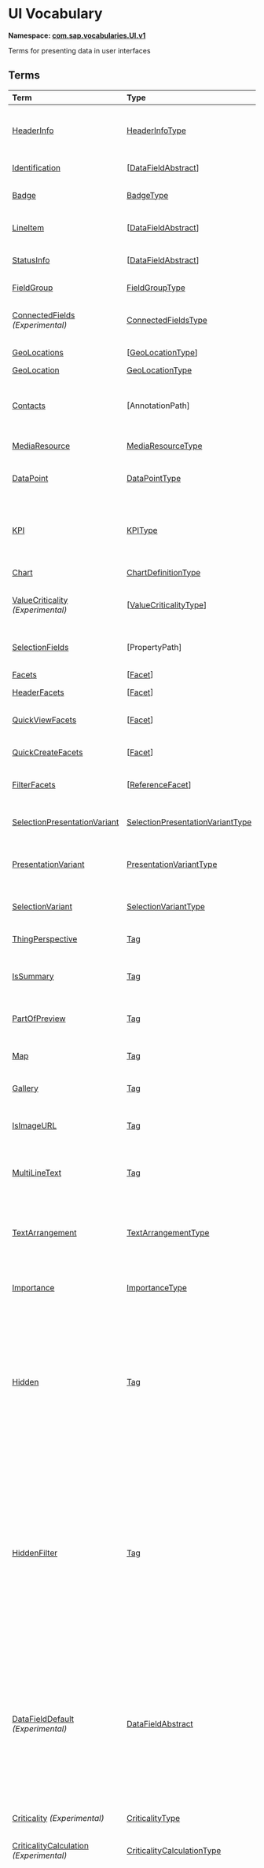 # UI Vocabulary
**Namespace: [com.sap.vocabularies.UI.v1](UI.xml)**

Terms for presenting data in user interfaces


## Terms

Term|Type|Description
:---|:---|:----------
[HeaderInfo](UI.xml#L38)|[HeaderInfoType](#HeaderInfoType)|<a name="HeaderInfo"></a>Information for the header area of an entity representation. HeaderInfo is mandatory for main entity types of the model
[Identification](UI.xml#L69)|\[[DataFieldAbstract](#DataFieldAbstract)\]|<a name="Identification"></a>Collection of fields identifying the object
[Badge](UI.xml#L74)|[BadgeType](#BadgeType)|<a name="Badge"></a>Information usually displayed in the form of a business card
[LineItem](UI.xml#L102)|\[[DataFieldAbstract](#DataFieldAbstract)\]|<a name="LineItem"></a>Collection of data fields for representation in a table or list
[StatusInfo](UI.xml#L107)|\[[DataFieldAbstract](#DataFieldAbstract)\]|<a name="StatusInfo"></a>Collection of data fields describing the status of an entity
[FieldGroup](UI.xml#L112)|[FieldGroupType](#FieldGroupType)|<a name="FieldGroup"></a>Group of fields with an optional label
[ConnectedFields](UI.xml#L126) *(Experimental)*|[ConnectedFieldsType](#ConnectedFieldsType)|<a name="ConnectedFields"></a>Group of semantically connected fields with a representation template and an optional label
[GeoLocations](UI.xml#L199)|\[[GeoLocationType](#GeoLocationType)\]|<a name="GeoLocations"></a>Collection of geographic locations
[GeoLocation](UI.xml#L203)|[GeoLocationType](#GeoLocationType)|<a name="GeoLocation"></a>Geographic location
[Contacts](UI.xml#L223)|\[AnnotationPath\]|<a name="Contacts"></a>Collection of contacts<p>Each collection item MUST reference an annotation of a Communication.Contact</p>
[MediaResource](UI.xml#L230)|[MediaResourceType](#MediaResourceType)|<a name="MediaResource"></a>Properties that describe a media resource
[DataPoint](UI.xml#L284)|[DataPointType](#DataPointType)|<a name="DataPoint"></a>Visualization of a single point of data, typically a number; may also be textual, e.g. a status value
[KPI](UI.xml#L576)|[KPIType](#KPIType)|<a name="KPI"></a>A Key Performance Indicator (KPI) bundles a SelectionVariant and a DataPoint, and provides details for progressive disclosure
[Chart](UI.xml#L625)|[ChartDefinitionType](#ChartDefinitionType)|<a name="Chart"></a>Visualization of multiple data points
[ValueCriticality](UI.xml#L808) *(Experimental)*|\[[ValueCriticalityType](#ValueCriticalityType)\]|<a name="ValueCriticality"></a>Assign criticalities to primitive values. This information can be used for semantic coloring.
[SelectionFields](UI.xml#L821)|\[PropertyPath\]|<a name="SelectionFields"></a>Properties that might be relevant for filtering a collection of entities of this type
[Facets](UI.xml#L830)|\[[Facet](#Facet)\]|<a name="Facets"></a>Collection of facets
[HeaderFacets](UI.xml#L834)|\[[Facet](#Facet)\]|<a name="HeaderFacets"></a>Facets for additional object header information
[QuickViewFacets](UI.xml#L838)|\[[Facet](#Facet)\]|<a name="QuickViewFacets"></a>Facets that may be used for a quick overview of the object
[QuickCreateFacets](UI.xml#L842)|\[[Facet](#Facet)\]|<a name="QuickCreateFacets"></a>Facets that may be used for a (quick) create of the object
[FilterFacets](UI.xml#L846)|\[[ReferenceFacet](#ReferenceFacet)\]|<a name="FilterFacets"></a>Facets that reference UI.FieldGroup annotations to group filterable fields
[SelectionPresentationVariant](UI.xml#L888)|[SelectionPresentationVariantType](#SelectionPresentationVariantType)|<a name="SelectionPresentationVariant"></a>A SelectionPresentationVariant bundles a Selection Variant and a Presentation Variant
[PresentationVariant](UI.xml#L914)|[PresentationVariantType](#PresentationVariantType)|<a name="PresentationVariant"></a>Defines how the result of a queried collection of entities is shaped and how this result is displayed
[SelectionVariant](UI.xml#L988)|[SelectionVariantType](#SelectionVariantType)|<a name="SelectionVariant"></a>A SelectionVariant denotes a combination of parameters and filters to query the annotated entity set
[ThingPerspective](UI.xml#L1120)|[Tag](https://github.com/oasis-tcs/odata-vocabularies/blob/master/vocabularies/Org.OData.Core.V1.md#Tag)|<a name="ThingPerspective"></a>This term is a Thing Perspective
[IsSummary](UI.xml#L1123)|[Tag](https://github.com/oasis-tcs/odata-vocabularies/blob/master/vocabularies/Org.OData.Core.V1.md#Tag)|<a name="IsSummary"></a>This Facet and all included Facets are the summary of the thing. At most one Facet of a thing can be tagged with this term
[PartOfPreview](UI.xml#L1128)|[Tag](https://github.com/oasis-tcs/odata-vocabularies/blob/master/vocabularies/Org.OData.Core.V1.md#Tag)|<a name="PartOfPreview"></a>This Facet and all included Facets are part of the Thing preview
[Map](UI.xml#L1132)|[Tag](https://github.com/oasis-tcs/odata-vocabularies/blob/master/vocabularies/Org.OData.Core.V1.md#Tag)|<a name="Map"></a>Target MUST reference a UI.GeoLocation, Communication.Address or a collection of these
[Gallery](UI.xml#L1137)|[Tag](https://github.com/oasis-tcs/odata-vocabularies/blob/master/vocabularies/Org.OData.Core.V1.md#Tag)|<a name="Gallery"></a>Target MUST reference a UI.MediaResource
[IsImageURL](UI.xml#L1142)|[Tag](https://github.com/oasis-tcs/odata-vocabularies/blob/master/vocabularies/Org.OData.Core.V1.md#Tag)|<a name="IsImageURL"></a>Properties and terms annotated with this term MUST contain a valid URL referencing an resource with a MIME type image
[MultiLineText](UI.xml#L1148)|[Tag](https://github.com/oasis-tcs/odata-vocabularies/blob/master/vocabularies/Org.OData.Core.V1.md#Tag)|<a name="MultiLineText"></a>Properties annotated with this annotation should be rendered as multi-line text (e.g. text area)
[TextArrangement](UI.xml#L1154)|[TextArrangementType](#TextArrangementType)|<a name="TextArrangement"></a>Describes the arrangement of a code or ID value and its text<p>If used for a single property the Common.Text annotation is annotated</p>
[Importance](UI.xml#L1181)|[ImportanceType](#ImportanceType)|<a name="Importance"></a>Expresses the importance of e.g. a DataField or an annotation
[Hidden](UI.xml#L1196)|[Tag](https://github.com/oasis-tcs/odata-vocabularies/blob/master/vocabularies/Org.OData.Core.V1.md#Tag)|<a name="Hidden"></a>Properties or facets (see UI.Facet) annotated with this term will not be rendered if the annotation evaluates to true.<p>Hidden properties usually carry technical information that is used for application control and is of no direct interest to end users. The annotation value may be an expression to dynamically hide or render the annotated feature.</p>
[HiddenFilter](UI.xml#L1203)|[Tag](https://github.com/oasis-tcs/odata-vocabularies/blob/master/vocabularies/Org.OData.Core.V1.md#Tag)|<a name="HiddenFilter"></a>Properties annotated with this term will not be rendered as filter criteria if the annotation evaluates to true.<p>Properties annotated with `HiddenFilter` are intended as parts of a `$filter` expression that cannot be directly influenced by end users. The properties will be rendered in all other places, e.g. table columns or form fields. This is in contrast to properties annotated with [`UI.Hidden`](#Hidden) that are not rendered at all.</p>
[DataFieldDefault](UI.xml#L1210) *(Experimental)*|[DataFieldAbstract](#DataFieldAbstract)|<a name="DataFieldDefault"></a>Default representation of a property as a datafield, e.g. when the property is added as a table column or form field via personalization<p>Only concrete subtypes of DataFieldAbstract can be used for a DataFieldDefault. For type `DataField` and its subtypes the annotation target SHOULD be the same property that is referenced via a path expression in the `Value` of the datafield.</p>
[Criticality](UI.xml#L1346) *(Experimental)*|[CriticalityType](#CriticalityType)|<a name="Criticality"></a>Service-calculated criticality, alternative to UI.CriticalityCalculation
[CriticalityCalculation](UI.xml#L1351) *(Experimental)*|[CriticalityCalculationType](#CriticalityCalculationType)|<a name="CriticalityCalculation"></a>Parameters for client-calculated criticality, alternative to UI.Criticality
[OrderBy](UI.xml#L1356) *(Experimental)*|PropertyPath|<a name="OrderBy"></a>Sort by the referenced property instead of by the annotated property<p>Example: annotated property `SizeCode` has string values XS, S, M, L, XL, referenced property SizeOrder has numeric values -2, -1, 0, 1, 2. Numeric ordering by SizeOrder will be more understandable than lexicographic ordering by SizeCode.</p>
[RecommendationState](UI.xml#L1364) *(Experimental)*|[RecommendationStateType](#RecommendationStateType)|<a name="RecommendationState"></a>Indicates whether a field contains or has a recommended value<p>Intelligent systems can help users by recommending input the user may "prefer".</p>
[RecommendationList](UI.xml#L1396) *(Experimental)*|[RecommendationListType](#RecommendationListType)|<a name="RecommendationList"></a>Specifies how to get a list of recommended values for a property or parameter<p>Intelligent systems can help users by recommending input the user may "prefer".</p>

## <a name="HeaderInfoType"></a>[HeaderInfoType](UI.xml#L43)


Property|Type|Description
:-------|:---|:----------
[TypeName](UI.xml#L44)|String|Name of the main entity type
[TypeNamePlural](UI.xml#L48)|String|Plural form of the name of the main entity type
[Title](UI.xml#L52)|[DataField](#DataField)|Title, e.g. for overview pages
[Description](UI.xml#L55)|[DataField](#DataField)|Description, e.g. for overview pages
[ImageUrl](UI.xml#L58)|URL|Image URL for an instance of the entity type. If the property ImageUrl has a valid value, it can be used for the visualization of the instance. If it is not available or not valid the property TypeImageUrl can be used instead.
[TypeImageUrl](UI.xml#L63)|URL|Image URL for the entity type

## <a name="BadgeType"></a>[BadgeType](UI.xml#L78)


Property|Type|Description
:-------|:---|:----------
[HeadLine](UI.xml#L79)|[DataField](#DataField)|Headline
[Title](UI.xml#L82)|[DataField](#DataField)|Title
[ImageUrl](UI.xml#L85)|URL|Image URL for an instance of the entity type. If the property ImageUrl has a valid value, it can be used for the visualization of the instance. If it is not available or not valid the property TypeImageUrl can be used instead.
[TypeImageUrl](UI.xml#L90)|URL|Image URL for the entity type
[MainInfo](UI.xml#L94)|[DataField](#DataField)|Main information on the business card
[SecondaryInfo](UI.xml#L97)|[DataField](#DataField)|Additional information on the business card

## <a name="FieldGroupType"></a>[FieldGroupType](UI.xml#L116)


Property|Type|Description
:-------|:---|:----------
[Label](UI.xml#L117)|String|Label for the field group
[Data](UI.xml#L121)|\[[DataFieldAbstract](#DataFieldAbstract)\]|Collection of data fields

## <a name="ConnectedFieldsType"></a>[ConnectedFieldsType](UI.xml#L157) *(Experimental)*
Group of semantically connected fields with a representation template and an optional label

Property|Type|Description
:-------|:---|:----------
[Label](UI.xml#L161)|String|Label for the connected fields
[Template](UI.xml#L165)|String|Template for representing the connected fields<p>Template variables are identifiers enclosed in curly braces, e.g. `{MaterialName} - {MaterialClassName}`. The `Data` collection assigns values to the template variables.</p>
[Data](UI.xml#L171)|[Dictionary](https://github.com/oasis-tcs/odata-vocabularies/blob/master/vocabularies/Org.OData.Core.V1.md#Dictionary)|Dictionary of template variables<p>Each template variable used in `Template` must be assigned a value here. The value must be of type [`UI.DataFieldAbstract`](#DataFieldAbstract)</p>

## <a name="GeoLocationType"></a>[GeoLocationType](UI.xml#L207)
Properties that define a geographic location

Property|Type|Description
:-------|:---|:----------
[Latitude](UI.xml#L209)|Double|Geographic latitude
[Longitude](UI.xml#L212)|Double|Geographic longitude
[Location](UI.xml#L215)|GeographyPoint|A point in a round-earth coordinate system
[Address](UI.xml#L218)|[AddressType](Communication.md#AddressType)|vCard-style address

## <a name="MediaResourceType"></a>[MediaResourceType](UI.xml#L234)


Property|Type|Description
:-------|:---|:----------
[Url](UI.xml#L235)|URL|URL of media resource
[ContentType](UI.xml#L239)|MediaType|Content type, such as application/pdf, video/x-flv, image/jpeg
[ByteSize](UI.xml#L243)|Int64|Resource size in bytes
[ChangedAt](UI.xml#L246)|DateTimeOffset|Date of last change
[Thumbnail](UI.xml#L249)|[ImageType](#ImageType)|Thumbnail image
[Title](UI.xml#L252)|[DataField](#DataField)|Resource title
[Description](UI.xml#L255)|[DataField](#DataField)|Resource description

## <a name="ImageType"></a>[ImageType](UI.xml#L259)


Property|Type|Description
:-------|:---|:----------
[Url](UI.xml#L260)|URL|URL of image
[Width](UI.xml#L264)|String|Width of image
[Height](UI.xml#L267)|String|Height of image

## <a name="DataPointType"></a>[DataPointType](UI.xml#L289)


Property|Type|Description
:-------|:---|:----------
[Title](UI.xml#L290)|String|Title of the data point
[Description](UI.xml#L294)|String|Short description
[LongDescription](UI.xml#L298)|String|Full description
[Value](UI.xml#L302)|PrimitiveType|Numeric value<p> The value is typically provided via a `Path` construct. The path MUST lead to a direct property of the same entity type or a property of a complex property (recursively) of that entity type, navigation segments are not allowed.<br/>It could be annotated with either `UoM.ISOCurrency` or `UoM.Unit`. Percentage values are annotated with `UoM.Unit = '%'`. A renderer should take an optional `Common.Text` annotation into consideration.             </p>
[TargetValue](UI.xml#L314)|PrimitiveType|Target value
[ForecastValue](UI.xml#L317)|PrimitiveType|Forecast value
[MinimumValue](UI.xml#L320)|Decimal|Minimum value (for output rendering)
[MaximumValue](UI.xml#L323)|Decimal|Maximum value (for output rendering)
[ValueFormat](UI.xml#L326)|[NumberFormat](#NumberFormat)|Number format
[Visualization](UI.xml#L329)|[VisualizationType](#VisualizationType)|Preferred visualization
[SampleSize](UI.xml#L332)|PrimitiveType|Sample size used for the determination of the data point; should contain just integer value as Edm.Byte, Edm.SByte, Edm.Intxx, and Edm.Decimal with scale 0.
[ReferencePeriod](UI.xml#L339)|[ReferencePeriod](#ReferencePeriod)|Reference period
[Criticality](UI.xml#L342)|[CriticalityType](#CriticalityType)|Service-calculated criticality, alternative to CriticalityCalculation
[CriticalityRepresentation](UI.xml#L345) *(Experimental)*|[CriticalityRepresentationType](#CriticalityRepresentationType)|Decides if criticality is visualized in addition by means of an icon
[CriticalityCalculation](UI.xml#L349)|[CriticalityCalculationType](#CriticalityCalculationType)|Parameters for client-calculated criticality, alternative to Criticality
[Trend](UI.xml#L352)|[TrendType](#TrendType)|Service-calculated trend, alternative to TrendCalculation
[TrendCalculation](UI.xml#L355)|[TrendCalculationType](#TrendCalculationType)|Parameters for client-calculated trend, alternative to Trend
[Responsible](UI.xml#L358)|[ContactType](Communication.md#ContactType)|Contact person

## <a name="NumberFormat"></a>[NumberFormat](UI.xml#L363)
Describes how to visualise a number

Property|Type|Description
:-------|:---|:----------
[ScaleFactor](UI.xml#L365)|Decimal|Display value in *ScaleFactor* units, e.g. 1000 for k (kilo), 1e6 for M (Mega)
[NumberOfFractionalDigits](UI.xml#L369)|Byte|Number of fractional digits of the scaled value to be visualized

## <a name="VisualizationType"></a>[VisualizationType](UI.xml#L374)


Member|Value|Description
:-----|----:|:----------
[Number](UI.xml#L375)|0|Visualize as a number
[BulletChart](UI.xml#L378)|1|Visualize as bullet chart - requires TargetValue
[Progress](UI.xml#L381)|2|Visualize as progress indicator - requires TargetValue
[Rating](UI.xml#L384)|3|Visualize as partially or completely filled stars/hearts/... - requires TargetValue
[Donut](UI.xml#L388)|4|Visualize as donut, optionally with missing segment - requires TargetValue
[DeltaBulletChart](UI.xml#L391)|5|Visualize as delta bullet chart - requires TargetValue

## <a name="ReferencePeriod"></a>[ReferencePeriod](UI.xml#L396)
Reference period

Property|Type|Description
:-------|:---|:----------
[Description](UI.xml#L398)|String|Short description of the reference period
[Start](UI.xml#L402)|DateTimeOffset|Start of the reference period
[End](UI.xml#L405)|DateTimeOffset|End of the reference period

## <a name="CriticalityType"></a>[CriticalityType](UI.xml#L410)
Criticality of a value or status, represented e.g. via semantic colors (https://experience.sap.com/fiori-design-web/foundation/colors/#semantic-colors)

Member|Value|Description
:-----|----:|:----------
[VeryNegative](UI.xml#L413) *(Experimental)*|-1|Very negative / dark-red status - risk - out of stock - late
[Neutral](UI.xml#L417)|0|Neutral / grey status - inactive - open - in progress
[Negative](UI.xml#L420)|1|Negative / red status - attention - overload - alert
[Critical](UI.xml#L423)|2|Critical / orange status - warning
[Positive](UI.xml#L426)|3|Positive / green status - completed - available - on track - acceptable
[VeryPositive](UI.xml#L429) *(Experimental)*|4|Very positive / blue status - above max stock - excess

## <a name="CriticalityCalculationType"></a>[CriticalityCalculationType](UI.xml#L435): [CriticalityThresholdsType](#CriticalityThresholdsType)
Describes how to calculate the criticality of a value depending on the improvement direction


The calculation is done by comparing a value to the threshold values relevant for the specified improvement direction.

For improvement direction `Target`, the criticality is calculated using both low and high threshold values. It will be
  - Positive if the value is greater than or equal to AcceptanceRangeLowValue and lower than or equal to AcceptanceRangeHighValue
  - Neutral if the value is greater than or equal to ToleranceRangeLowValue and lower than AcceptanceRangeLowValue OR greater than AcceptanceRangeHighValue and lower than or equal to ToleranceRangeHighValue
  - Critical if the value is greater than or equal to DeviationRangeLowValue and lower than ToleranceRangeLowValue OR greater than ToleranceRangeHighValue  and lower than or equal to DeviationRangeHighValue
  - Negative if the value is lower than DeviationRangeLowValue or greater than DeviationRangeHighValue

For improvement direction `Minimize`, the criticality is calculated using the high threshold values. It is
  - Positive if the value is lower than or equal to AcceptanceRangeHighValue
  - Neutral if the value is  greater than AcceptanceRangeHighValue and lower than or equal to ToleranceRangeHighValue
  - Critical if the value is greater than ToleranceRangeHighValue and lower than or equal to DeviationRangeHighValue
  - Negative if the value is greater than DeviationRangeHighValue

For improvement direction `Maximize`, the criticality is calculated using the low threshold values. It is
  - Positive if the value is greater than or equal to AcceptanceRangeLowValue
  - Neutral if the value is less than AcceptanceRangeLowValue and greater than or equal to ToleranceRangeLowValue
  - Critical if the value is lower than ToleranceRangeLowValue and greater than or equal to DeviationRangeLowValue
  - Negative if the value is lower than DeviationRangeLowValue
             
Thresholds are optional. For unassigned values, defaults are determined in this order:
  - For DeviationRange, an omitted LowValue translates into the smallest possible number (-INF), an omitted HighValue translates into the largest possible number (+INF)
  - For ToleranceRange, an omitted LowValue will be initialized with DeviationRangeLowValue, an omitted HighValue will be initialized with DeviationRangeHighValue
  - For AcceptanceRange, an omitted LowValue will be initialized with ToleranceRangeLowValue, an omitted HighValue will be initialized with ToleranceRangeHighValue
          

Property|Type|Description
:-------|:---|:----------
[*AcceptanceRangeLowValue*](UI.xml#L480)|PrimitiveType|Lowest value that is considered positive
[*AcceptanceRangeHighValue*](UI.xml#L483)|PrimitiveType|Highest value that is considered positive
[*ToleranceRangeLowValue*](UI.xml#L486)|PrimitiveType|Lowest value that is considered neutral
[*ToleranceRangeHighValue*](UI.xml#L489)|PrimitiveType|Highest value that is considered neutral
[*DeviationRangeLowValue*](UI.xml#L492)|PrimitiveType|Lowest value that is considered critical
[*DeviationRangeHighValue*](UI.xml#L495)|PrimitiveType|Highest value that is considered critical
[ImprovementDirection](UI.xml#L466)|[ImprovementDirectionType](#ImprovementDirectionType)|Describes in which direction the value improves
[ConstantThresholds](UI.xml#L469) *(Experimental)*|\[[LevelThresholdsType](#LevelThresholdsType)\]|List of thresholds depending on the aggregation level as a set of constant values<p>Constant thresholds shall only be used in order to refine constant values given for the data point overall (aggregation level with empty collection of property paths), but not if the thresholds are based on other measure elements.</p>

## <a name="CriticalityThresholdsType"></a>[CriticalityThresholdsType](UI.xml#L478)
Thresholds for calculating the criticality of a value

**Derived Types:**
- [CriticalityCalculationType](#CriticalityCalculationType)
- [LevelThresholdsType](#LevelThresholdsType)

Property|Type|Description
:-------|:---|:----------
[AcceptanceRangeLowValue](UI.xml#L480)|PrimitiveType|Lowest value that is considered positive
[AcceptanceRangeHighValue](UI.xml#L483)|PrimitiveType|Highest value that is considered positive
[ToleranceRangeLowValue](UI.xml#L486)|PrimitiveType|Lowest value that is considered neutral
[ToleranceRangeHighValue](UI.xml#L489)|PrimitiveType|Highest value that is considered neutral
[DeviationRangeLowValue](UI.xml#L492)|PrimitiveType|Lowest value that is considered critical
[DeviationRangeHighValue](UI.xml#L495)|PrimitiveType|Highest value that is considered critical

## <a name="ImprovementDirectionType"></a>[ImprovementDirectionType](UI.xml#L500)
Describes which direction of a value change is seen as an improvement

Member|Value|Description
:-----|----:|:----------
[Minimize](UI.xml#L502)|1|Lower is better
[Target](UI.xml#L505)|2|Closer to the target is better
[Maximize](UI.xml#L508)|3|Higher is better

## <a name="LevelThresholdsType"></a>[LevelThresholdsType](UI.xml#L513): [CriticalityThresholdsType](#CriticalityThresholdsType) *(Experimental)*
Thresholds for an aggregation level

Property|Type|Description
:-------|:---|:----------
[*AcceptanceRangeLowValue*](UI.xml#L480)|PrimitiveType|Lowest value that is considered positive
[*AcceptanceRangeHighValue*](UI.xml#L483)|PrimitiveType|Highest value that is considered positive
[*ToleranceRangeLowValue*](UI.xml#L486)|PrimitiveType|Lowest value that is considered neutral
[*ToleranceRangeHighValue*](UI.xml#L489)|PrimitiveType|Highest value that is considered neutral
[*DeviationRangeLowValue*](UI.xml#L492)|PrimitiveType|Lowest value that is considered critical
[*DeviationRangeHighValue*](UI.xml#L495)|PrimitiveType|Highest value that is considered critical
[AggregationLevel](UI.xml#L516)|\[PropertyPath\]|An unordered tuple of dimensions, i.e. properties which are intended to be used for grouping in aggregating requests. In analytical UIs, e.g. an analytical chart, the aggregation level typically corresponds to the visible dimensions.

## <a name="TrendType"></a>[TrendType](UI.xml#L522)
The trend of a value

Member|Value|Description
:-----|----:|:----------
[StrongUp](UI.xml#L524)|1|Value grows strongly
[Up](UI.xml#L527)|2|Value grows
[Sideways](UI.xml#L530)|3|Value does not significantly grow or shrink
[Down](UI.xml#L533)|4|Value shrinks
[StrongDown](UI.xml#L536)|5|Value shrinks strongly

## <a name="TrendCalculationType"></a>[TrendCalculationType](UI.xml#L541)
Describes how to calculate the trend of a value


By default, the calculation is done by comparing the difference between Value and ReferenceValue to the threshold values. 
If IsRelativeDifference is set, the difference of Value and ReferenceValue is divided by ReferenceValue and the relative difference is compared.

The trend is 
  - StrongUp if the difference is greater than or equal to StrongUpDifference
  - Up if the difference is less than StrongUpDifference and greater than or equal to UpDifference
  - Sideways if the difference  is less than UpDifference and greater than DownDifference
  - Down if the difference is greater than StrongDownDifference and lower than or equal to DownDifference
  - StrongDown if the difference is lower than or equal to StrongDownDifference

Property|Type|Description
:-------|:---|:----------
[ReferenceValue](UI.xml#L555)|PrimitiveType|Reference value for the calculation, e.g. number of sales for the last year
[IsRelativeDifference](UI.xml#L559)|Boolean|Calculate with a relative difference
[UpDifference](UI.xml#L562)|Decimal|Threshold for Up
[StrongUpDifference](UI.xml#L565)|Decimal|Threshold for StrongUp
[DownDifference](UI.xml#L568)|Decimal|Threshold for Down
[StrongDownDifference](UI.xml#L571)|Decimal|Threshold for StrongDown

## <a name="KPIType"></a>[KPIType](UI.xml#L582)


Property|Type|Description
:-------|:---|:----------
[ID](UI.xml#L583)|String|Optional identifier to reference this instance from an external context
[ShortDescription](UI.xml#L588) *(Experimental)*|String|Very short description
[SelectionVariant](UI.xml#L593)|[SelectionVariantType](#SelectionVariantType)|Selection variant, either specified inline or referencing another annotation via Path
[DataPoint](UI.xml#L597)|[DataPointType](#DataPointType)|Data point, either specified inline or referencing another annotation via Path
[Detail](UI.xml#L601)|[KPIDetailType](#KPIDetailType)|Contains information about KPI details, especially drill-down presentations

## <a name="KPIDetailType"></a>[KPIDetailType](UI.xml#L606)


Property|Type|Description
:-------|:---|:----------
[DefaultPresentationVariant](UI.xml#L607)|[PresentationVariantType](#PresentationVariantType)|Presentation variant, either specified inline or referencing another annotation via Path
[AlternativePresentationVariants](UI.xml#L611)|\[[PresentationVariantType](#PresentationVariantType)\]|A list of alternative presentation variants, either specified inline or referencing another annotation via Path
[SemanticObject](UI.xml#L615)|String|Name of the Semantic Object. If not specified, use Semantic Object annotated at the property referenced in KPI/DataPoint/Value
[Action](UI.xml#L619)|String|Name of the Action on the Semantic Object. If not specified, let user choose which of the available actions to trigger.

## <a name="ChartDefinitionType"></a>[ChartDefinitionType](UI.xml#L629)


Property|Type|Description
:-------|:---|:----------
[Title](UI.xml#L630)|String|Title of the chart
[Description](UI.xml#L634)|String|Short description
[ChartType](UI.xml#L638)|[ChartType](#ChartType)|Chart type
[AxisScaling](UI.xml#L641)|[ChartAxisScalingType](#ChartAxisScalingType)|Describes the scale of the chart value axes
[Measures](UI.xml#L644)|\[PropertyPath\]|Measures of the chart, e.g. size and color in a bubble chart
[MeasureAttributes](UI.xml#L647)|\[[ChartMeasureAttributeType](#ChartMeasureAttributeType)\]|Describes Attributes for Measures. All Measures used in this collection must also be part of the Measures Property.
[Dimensions](UI.xml#L652)|\[PropertyPath\]|Dimensions of the chart, e.g. x- and y-axis of a bubble chart
[DimensionAttributes](UI.xml#L655)|\[[ChartDimensionAttributeType](#ChartDimensionAttributeType)\]|Describes Attributes for Dimensions. All Dimensions used in this collection must also be part of the Dimensions Property.
[Actions](UI.xml#L660)|\[[DataFieldForActionAbstract](#DataFieldForActionAbstract)\]|Available actions

## <a name="ChartType"></a>[ChartType](UI.xml#L665)


Member|Value|Description
:-----|----:|:----------
[Column](UI.xml#L666)|0|
[ColumnStacked](UI.xml#L667)|1|
[ColumnDual](UI.xml#L668)|2|
[ColumnStackedDual](UI.xml#L669)|3|
[ColumnStacked100](UI.xml#L670)|4|
[ColumnStackedDual100](UI.xml#L671)|5|
[Bar](UI.xml#L672)|6|
[BarStacked](UI.xml#L673)|7|
[BarDual](UI.xml#L674)|8|
[BarStackedDual](UI.xml#L675)|9|
[BarStacked100](UI.xml#L676)|10|
[BarStackedDual100](UI.xml#L677)|11|
[Area](UI.xml#L678)|12|
[AreaStacked](UI.xml#L679)|13|
[AreaStacked100](UI.xml#L680)|14|
[HorizontalArea](UI.xml#L681)|15|
[HorizontalAreaStacked](UI.xml#L682)|16|
[HorizontalAreaStacked100](UI.xml#L683)|17|
[Line](UI.xml#L684)|18|
[LineDual](UI.xml#L685)|19|
[Combination](UI.xml#L686)|20|
[CombinationStacked](UI.xml#L687)|21|
[CombinationDual](UI.xml#L688)|22|
[CombinationStackedDual](UI.xml#L689)|23|
[HorizontalCombinationStacked](UI.xml#L690)|24|
[Pie](UI.xml#L691)|25|
[Donut](UI.xml#L692)|26|
[Scatter](UI.xml#L693)|27|
[Bubble](UI.xml#L694)|28|
[Radar](UI.xml#L695)|29|
[HeatMap](UI.xml#L696)|30|
[TreeMap](UI.xml#L697)|31|
[Waterfall](UI.xml#L698)|32|
[Bullet](UI.xml#L699)|33|
[VerticalBullet](UI.xml#L700)|34|
[HorizontalWaterfall](UI.xml#L701)|35|
[HorizontalCombinationDual](UI.xml#L702)|36|
[HorizontalCombinationStackedDual](UI.xml#L703)|37|

## <a name="ChartAxisScalingType"></a>[ChartAxisScalingType](UI.xml#L707)


Property|Type|Description
:-------|:---|:----------
[ScaleBehavior](UI.xml#L708)|[ChartAxisScaleBehaviorType](#ChartAxisScaleBehaviorType)|Scale is fixed or adapts automatically to rendered values
[AutoScaleBehavior](UI.xml#L711)|[ChartAxisAutoScaleBehaviorType](#ChartAxisAutoScaleBehaviorType)|Settings for automatic scaling
[FixedScaleMultipleStackedMeasuresBoundaryValues](UI.xml#L716)|[FixedScaleMultipleStackedMeasuresBoundaryValuesType](#FixedScaleMultipleStackedMeasuresBoundaryValuesType)|Boundary values for fixed scaling of a stacking chart type with multiple measures

## <a name="ChartAxisScaleBehaviorType"></a>[ChartAxisScaleBehaviorType](UI.xml#L722)


Member|Value|Description
:-----|----:|:----------
[AutoScale](UI.xml#L723)|0|Value axes scale automatically
[FixedScale](UI.xml#L726)|1|Fixed minimum and maximum values are applied, which are derived from the @UI.MeasureAttributes.DataPoint/MinimumValue and .../MaximumValue annotation by default. For stacking chart types with multiple measures, they are taken from ChartAxisScalingType/FixedScaleMultipleStackedMeasuresBoundaryValues.

## <a name="ChartAxisAutoScaleBehaviorType"></a>[ChartAxisAutoScaleBehaviorType](UI.xml#L735)


Property|Type|Description
:-------|:---|:----------
[ZeroAlwaysVisible](UI.xml#L736)|Boolean|Forces the value axis to always display the zero value
[DataScope](UI.xml#L739)|[ChartAxisAutoScaleDataScopeType](#ChartAxisAutoScaleDataScopeType)|Determines the automatic scaling

## <a name="ChartAxisAutoScaleDataScopeType"></a>[ChartAxisAutoScaleDataScopeType](UI.xml#L744)


Member|Value|Description
:-----|----:|:----------
[DataSet](UI.xml#L745)|0|Minimum and maximum axes values are determined from the entire data set
[VisibleData](UI.xml#L748)|1|Minimum and maximum axes values are determined from the currently visible data. Scrolling will change the scale.

## <a name="FixedScaleMultipleStackedMeasuresBoundaryValuesType"></a>[FixedScaleMultipleStackedMeasuresBoundaryValuesType](UI.xml#L754)


Property|Type|Description
:-------|:---|:----------
[MinimumValue](UI.xml#L755)|Decimal|Minimum value on value axes
[MaximumValue](UI.xml#L758)|Decimal|Maximum value on value axes

## <a name="ChartDimensionAttributeType"></a>[ChartDimensionAttributeType](UI.xml#L763)


Property|Type|Description
:-------|:---|:----------
[Dimension](UI.xml#L764)|PropertyPath|
[Role](UI.xml#L765)|[ChartDimensionRoleType](#ChartDimensionRoleType)|
[HierarchyLevel](UI.xml#L766) *(Experimental)*|Int32|For a dimension with a hierarchy, members are selected from this level. The root node of the hierarchy is at level 0.
[ValuesForSequentialColorLevels](UI.xml#L771) *(Experimental)*|\[String\]|All values in this collection should be assigned to levels of the same color.
[EmphasizedValues](UI.xml#L776) *(Experimental)*|\[String\]|All values in this collection should be emphasized.

## <a name="ChartMeasureAttributeType"></a>[ChartMeasureAttributeType](UI.xml#L782)


Property|Type|Description
:-------|:---|:----------
[Measure](UI.xml#L783)|PropertyPath|
[Role](UI.xml#L784)|[ChartMeasureRoleType](#ChartMeasureRoleType)|
[DataPoint](UI.xml#L785)|AnnotationPath|Annotation path MUST end in UI.DataPoint and the DataPoint Value must be the same property as in Measure
[UseSequentialColorLevels](UI.xml#L789) *(Experimental)*|Boolean|All measures for which this setting is true should be assigned to levels of the same color.

## <a name="ChartDimensionRoleType"></a>[ChartDimensionRoleType](UI.xml#L796)


Member|Value|Description
:-----|----:|:----------
[Category](UI.xml#L797)|0|
[Series](UI.xml#L798)|1|
[Category2](UI.xml#L799)|2|

## <a name="ChartMeasureRoleType"></a>[ChartMeasureRoleType](UI.xml#L802)


Member|Value|Description
:-----|----:|:----------
[Axis1](UI.xml#L803)|0|
[Axis2](UI.xml#L804)|1|
[Axis3](UI.xml#L805)|2|

## <a name="ValueCriticalityType"></a>[ValueCriticalityType](UI.xml#L813) *(Experimental)*
Assigns a fixed criticality to a primitive value. This information can be used for semantic coloring.

Property|Type|Description
:-------|:---|:----------
[Value](UI.xml#L817)|PrimitiveType|
[Criticality](UI.xml#L818)|[CriticalityType](#CriticalityType)|

## <a name="Facet"></a>[*Facet*](UI.xml#L850)
Abstract base type for facets

**Derived Types:**
- [CollectionFacet](#CollectionFacet)
- [ReferenceFacet](#ReferenceFacet)
- [ReferenceURLFacet](#ReferenceURLFacet)

Property|Type|Description
:-------|:---|:----------
[Label](UI.xml#L852)|String|Facet label
[ID](UI.xml#L856)|String|Unique identifier of a facet. ID should be stable, as long as the perceived semantics of the facet is unchanged.

## <a name="CollectionFacet"></a>[CollectionFacet](UI.xml#L861): [Facet](#Facet)
Collection of facets

Property|Type|Description
:-------|:---|:----------
[*Label*](UI.xml#L852)|String|Facet label
[*ID*](UI.xml#L856)|String|Unique identifier of a facet. ID should be stable, as long as the perceived semantics of the facet is unchanged.
[Facets](UI.xml#L863)|\[[Facet](#Facet)\]|Nested facets. An empty collection may be used as a placeholder for content added via extension points.

## <a name="ReferenceFacet"></a>[ReferenceFacet](UI.xml#L868): [Facet](#Facet)
Facet that refers to a thing perspective, e.g. LineItem

Property|Type|Description
:-------|:---|:----------
[*Label*](UI.xml#L852)|String|Facet label
[*ID*](UI.xml#L856)|String|Unique identifier of a facet. ID should be stable, as long as the perceived semantics of the facet is unchanged.
[Target](UI.xml#L870)|AnnotationPath|Referenced information: Communication.Contact, Communication.Address, or a term that is tagged with UI.ThingPerspective, e.g. UI.StatusInfo, UI.LineItem, UI.Identification, UI.FieldGroup, UI.Badge

## <a name="ReferenceURLFacet"></a>[ReferenceURLFacet](UI.xml#L875): [Facet](#Facet)
Facet that refers to a URL

Property|Type|Description
:-------|:---|:----------
[*Label*](UI.xml#L852)|String|Facet label
[*ID*](UI.xml#L856)|String|Unique identifier of a facet. ID should be stable, as long as the perceived semantics of the facet is unchanged.
[Url](UI.xml#L877)|URL|URL of referenced information
[UrlContentType](UI.xml#L881)|MediaType|Media type of referenced information

## <a name="SelectionPresentationVariantType"></a>[SelectionPresentationVariantType](UI.xml#L894)


Property|Type|Description
:-------|:---|:----------
[ID](UI.xml#L895)|String|Optional identifier to reference this variant from an external context
[Text](UI.xml#L900)|String|Name of the bundling variant
[SelectionVariant](UI.xml#L904)|[SelectionVariantType](#SelectionVariantType)|Selection variant, either specified inline or referencing another annotation via Path
[PresentationVariant](UI.xml#L908)|[PresentationVariantType](#PresentationVariantType)|Presentation variant, either specified inline or referencing another annotation via Path

## <a name="PresentationVariantType"></a>[PresentationVariantType](UI.xml#L920)


Property|Type|Description
:-------|:---|:----------
[ID](UI.xml#L921)|String|Optional identifier to reference this variant from an external context
[Text](UI.xml#L924)|String|Name of the presentation variant
[MaxItems](UI.xml#L928)|Int32|Maximum number of items that should be included in the result
[SortOrder](UI.xml#L931)|\[[SortOrderType](Common.md#SortOrderType)\]|Collection can be provided inline or as a reference to a Common.SortOrder annotation via Path
[GroupBy](UI.xml#L935)|\[PropertyPath\]|Sequence of groupable properties p1, p2, ... defining how the result is composed of instances representing groups, one for each combination of value properties in the queried collection. The sequence specifies a certain level of aggregation for the queried collection, and every group instance will provide aggregated values for properties that are aggregatable. Moreover, the series of sub-sequences (p1), (p1, p2), ... forms a leveled hierarchy, which may become relevant in combination with `InitialExpansionLevel`.
[TotalBy](UI.xml#L944)|\[PropertyPath\]|Sub-sequence q1, q2, ... of properties p1, p2, ... specified in GroupBy. With this, additional levels of aggregation are requested in addition to the most granular level defined by GroupBy: Every element in the series of sub-sequences (q1), (q1, q2), ... introduces an additional aggregation level included in the result.
[Total](UI.xml#L951)|\[PropertyPath\]|Aggregatable properties for which aggregated values should be provided for the additional aggregation levels specified in TotalBy.
[IncludeGrandTotal](UI.xml#L956)|Boolean|Result should include a grand total for the properties specified in Total
[InitialExpansionLevel](UI.xml#L959)|Int32|Level up to which the hierarchy defined for the queried collection should be expanded initially. The hierarchy may be implicitly imposed by the sequence of the GroupBy, or by an explicit hierarchy annotation.
[Visualizations](UI.xml#L965)|\[AnnotationPath\]|Lists available visualization types. Currently supported types are `UI.LineItem`, `UI.Chart`, and `UI.DataPoint`. For each type, no more than a single annotation is meaningful. Multiple instances of the same visualization type shall be modeled with different presentation variants. A reference to `UI.Lineitem` should always be part of collection (least common denominator for renderers). The first entry of the collection is the default visualization.
[RequestAtLeast](UI.xml#L975)|\[PropertyPath\]|Properties that should always be included in the result of the queried collection
[SelectionFields](UI.xml#L979) *(Experimental)*|\[PropertyPath\]|Properties that should be presented for filtering a collection of entities. Can be provided inline or as a reference to a `UI.SelectionFields` annotation via Path.

## <a name="SelectionVariantType"></a>[SelectionVariantType](UI.xml#L993)


Property|Type|Description
:-------|:---|:----------
[ID](UI.xml#L994)|String|May contain identifier to reference this instance from an external context
[Text](UI.xml#L999)|String|Name of the selection variant
[Parameters](UI.xml#L1003)|\[[ParameterAbstract](#ParameterAbstract)\]|Parameters of the selection variant
[FilterExpression](UI.xml#L1006)|String|Filter string for query part of URL, without `$filter=`
[SelectOptions](UI.xml#L1011)|\[[SelectOptionType](#SelectOptionType)\]|ABAP Select Options Pattern

## <a name="ParameterAbstract"></a>[*ParameterAbstract*](UI.xml#L1018)
Key property of a parameter entity type

**Derived Types:**
- [Parameter](#Parameter)
- [IntervalParameter](#IntervalParameter)

## <a name="Parameter"></a>[Parameter](UI.xml#L1021): [ParameterAbstract](#ParameterAbstract)
Single-valued parameter

Property|Type|Description
:-------|:---|:----------
[PropertyName](UI.xml#L1023)|PropertyPath|Path to a key property of a parameter entity type
[PropertyValue](UI.xml#L1026)|PrimitiveType|Value for the key property

## <a name="IntervalParameter"></a>[IntervalParameter](UI.xml#L1030): [ParameterAbstract](#ParameterAbstract)
Interval parameter formed with a 'from' and a 'to' property

Property|Type|Description
:-------|:---|:----------
[PropertyNameFrom](UI.xml#L1032)|PropertyPath|Path to the 'from' property of a parameter entity type
[PropertyValueFrom](UI.xml#L1035)|PrimitiveType|Value for the 'from' property
[PropertyNameTo](UI.xml#L1038)|PropertyPath|Path to the 'to' property of a parameter entity type
[PropertyValueTo](UI.xml#L1041)|PrimitiveType|Value for the 'to' property

## <a name="SelectOptionType"></a>[SelectOptionType](UI.xml#L1046)
List of value ranges for a single property

Property|Type|Description
:-------|:---|:----------
[PropertyName](UI.xml#L1048)|PropertyPath|Path to the property
[Ranges](UI.xml#L1051)|\[[SelectionRangeType](#SelectionRangeType)\]|List of value ranges

## <a name="SelectionRangeType"></a>[SelectionRangeType](UI.xml#L1056)
Value range. If the range option only requires a single value, the value must be in the property Low

Property|Type|Description
:-------|:---|:----------
[Sign](UI.xml#L1060)|[SelectionRangeSignType](#SelectionRangeSignType)|Include or exclude values
[Option](UI.xml#L1063)|[SelectionRangeOptionType](#SelectionRangeOptionType)|Comparison operator
[Low](UI.xml#L1066)|PrimitiveType|Single value or lower interval boundary
[High](UI.xml#L1069)|PrimitiveType|Upper interval boundary

## <a name="SelectionRangeSignType"></a>[SelectionRangeSignType](UI.xml#L1074)


Member|Value|Description
:-----|----:|:----------
[I](UI.xml#L1075)|0|Inclusive
[E](UI.xml#L1078)|1|Exclusive

## <a name="SelectionRangeOptionType"></a>[SelectionRangeOptionType](UI.xml#L1083)
Comparison operator

Member|Value|Description
:-----|----:|:----------
[EQ](UI.xml#L1085)|0|Equal to
[BT](UI.xml#L1088)|1|Between
[CP](UI.xml#L1091)|2|Contains pattern
[LE](UI.xml#L1094)|3|Less than or equal to
[GE](UI.xml#L1097)|4|Greater than or equal to
[NE](UI.xml#L1100)|5|Not equal to
[NB](UI.xml#L1103)|6|Not between
[NP](UI.xml#L1106)|7|Does not contain pattern
[GT](UI.xml#L1109)|8|Greater than
[LT](UI.xml#L1112)|9|Less than

## <a name="TextArrangementType"></a>[TextArrangementType](UI.xml#L1158)


Member|Value|Description
:-----|----:|:----------
[TextFirst](UI.xml#L1159)|0|Text is first, followed by the code/ID (e.g. in parentheses)
[TextLast](UI.xml#L1162)|1|Code/ID is first, followed by the text (e.g. separated by a dash)
[TextSeparate](UI.xml#L1165)|2|Code/ID and text are represented separately
[TextOnly](UI.xml#L1168)|3|Only text is represented, code/ID is hidden (e.g. for UUIDs)

## <a name="ImportanceType"></a>[ImportanceType](UI.xml#L1184)


Member|Value|Description
:-----|----:|:----------
[High](UI.xml#L1185)|0|High importance
[Medium](UI.xml#L1188)|1|Medium importance
[Low](UI.xml#L1191)|2|Low importance

## <a name="DataFieldAbstract"></a>[*DataFieldAbstract*](UI.xml#L1218)


**Derived Types:**
- [DataFieldForAnnotation](#DataFieldForAnnotation)
- *[DataFieldForActionAbstract](#DataFieldForActionAbstract)*
  - [DataFieldForAction](#DataFieldForAction)
  - [DataFieldForIntentBasedNavigation](#DataFieldForIntentBasedNavigation)
- [DataField](#DataField)
  - [DataFieldWithAction](#DataFieldWithAction)
  - [DataFieldWithIntentBasedNavigation](#DataFieldWithIntentBasedNavigation)
  - [DataFieldWithNavigationPath](#DataFieldWithNavigationPath)
  - [DataFieldWithUrl](#DataFieldWithUrl)

Property|Type|Description
:-------|:---|:----------
[Label](UI.xml#L1219)|String|A short, human-readable text suitable for labels and captions in UIs
[Criticality](UI.xml#L1223)|[CriticalityType](#CriticalityType)|Criticality of the data field value
[CriticalityRepresentation](UI.xml#L1226)|[CriticalityRepresentationType](#CriticalityRepresentationType)|Decides if criticality is visualized in addition by means of an icon
[IconUrl](UI.xml#L1229)|URL|Optional icon to decorate the value

## <a name="CriticalityRepresentationType"></a>[CriticalityRepresentationType](UI.xml#L1235)


Member|Value|Description
:-----|----:|:----------
[WithIcon](UI.xml#L1236)|0|Criticality is represented with an icon
[WithoutIcon](UI.xml#L1239)|1|Criticality is represented without icon, e.g. only via text color

## <a name="DataFieldForAnnotation"></a>[DataFieldForAnnotation](UI.xml#L1244): [DataFieldAbstract](#DataFieldAbstract)


Property|Type|Description
:-------|:---|:----------
[*Label*](UI.xml#L1219)|String|A short, human-readable text suitable for labels and captions in UIs
[*Criticality*](UI.xml#L1223)|[CriticalityType](#CriticalityType)|Criticality of the data field value
[*CriticalityRepresentation*](UI.xml#L1226)|[CriticalityRepresentationType](#CriticalityRepresentationType)|Decides if criticality is visualized in addition by means of an icon
[*IconUrl*](UI.xml#L1229)|URL|Optional icon to decorate the value
[Target](UI.xml#L1245)|AnnotationPath|Target MUST reference an annotation of terms Communication.Contact, Communication.Address, UI.DataPoint, UI.Chart, UI.FieldGroup, or UI.ConnectedFields

## <a name="DataFieldForActionAbstract"></a>[*DataFieldForActionAbstract*](UI.xml#L1251): [DataFieldAbstract](#DataFieldAbstract)
Abstract type to bundle DataFieldForAction and DataFieldForIntentBasedNavigation

**Derived Types:**
- [DataFieldForAction](#DataFieldForAction)
- [DataFieldForIntentBasedNavigation](#DataFieldForIntentBasedNavigation)

Property|Type|Description
:-------|:---|:----------
[*Label*](UI.xml#L1219)|String|A short, human-readable text suitable for labels and captions in UIs
[*Criticality*](UI.xml#L1223)|[CriticalityType](#CriticalityType)|Criticality of the data field value
[*CriticalityRepresentation*](UI.xml#L1226)|[CriticalityRepresentationType](#CriticalityRepresentationType)|Decides if criticality is visualized in addition by means of an icon
[*IconUrl*](UI.xml#L1229)|URL|Optional icon to decorate the value
[Inline](UI.xml#L1254)|Boolean|Action should be placed close to (or even inside) the visualized term
[Determining](UI.xml#L1257)|Boolean|Determines whether the action completes a process step (e.g. approve, reject).

## <a name="DataFieldForAction"></a>[DataFieldForAction](UI.xml#L1263): [DataFieldForActionAbstract](#DataFieldForActionAbstract)
The action is NOT tied to a data value (in contrast to DataFieldWithAction)

Property|Type|Description
:-------|:---|:----------
[*Label*](UI.xml#L1219)|String|A short, human-readable text suitable for labels and captions in UIs
[*Criticality*](UI.xml#L1223)|[CriticalityType](#CriticalityType)|Criticality of the data field value
[*CriticalityRepresentation*](UI.xml#L1226)|[CriticalityRepresentationType](#CriticalityRepresentationType)|Decides if criticality is visualized in addition by means of an icon
[*IconUrl*](UI.xml#L1229)|URL|Optional icon to decorate the value
[*Inline*](UI.xml#L1254)|Boolean|Action should be placed close to (or even inside) the visualized term
[*Determining*](UI.xml#L1257)|Boolean|Determines whether the action completes a process step (e.g. approve, reject).
[Action](UI.xml#L1265)|[QualifiedName](Common.md#QualifiedName)|Qualified name of an Action, Function, ActionImport or FunctionImport in scope
[InvocationGrouping](UI.xml#L1269)|[OperationGroupingType](#OperationGroupingType)|Expresses how invocations of this action on multiple instances should be grouped

## <a name="OperationGroupingType"></a>[OperationGroupingType](UI.xml#L1274)


Member|Value|Description
:-----|----:|:----------
[Isolated](UI.xml#L1275)|0|
[ChangeSet](UI.xml#L1276)|1|

## <a name="DataFieldForIntentBasedNavigation"></a>[DataFieldForIntentBasedNavigation](UI.xml#L1279): [DataFieldForActionAbstract](#DataFieldForActionAbstract)
The navigation intent is is expressed as a Semantic Object and optionally an Action on that object

The navigation intent is NOT tied to a data value (in contrast to DataFieldWithIntentBasedNavigation), the data field represents a navigation trigger.

Property|Type|Description
:-------|:---|:----------
[*Label*](UI.xml#L1219)|String|A short, human-readable text suitable for labels and captions in UIs
[*Criticality*](UI.xml#L1223)|[CriticalityType](#CriticalityType)|Criticality of the data field value
[*CriticalityRepresentation*](UI.xml#L1226)|[CriticalityRepresentationType](#CriticalityRepresentationType)|Decides if criticality is visualized in addition by means of an icon
[*IconUrl*](UI.xml#L1229)|URL|Optional icon to decorate the value
[*Inline*](UI.xml#L1254)|Boolean|Action should be placed close to (or even inside) the visualized term
[*Determining*](UI.xml#L1257)|Boolean|Determines whether the action completes a process step (e.g. approve, reject).
[SemanticObject](UI.xml#L1284)|String|Name of the Semantic Object
[Action](UI.xml#L1287)|String|Name of the Action on the Semantic Object. If not specified, let user choose which of the available actions to trigger.
[RequiresContext](UI.xml#L1291)|Boolean|Determines whether a context needs to be passed to the target of this navigation.

## <a name="DataField"></a>[DataField](UI.xml#L1297): [DataFieldAbstract](#DataFieldAbstract)


**Derived Types:**
- [DataFieldWithAction](#DataFieldWithAction)
- [DataFieldWithIntentBasedNavigation](#DataFieldWithIntentBasedNavigation)
- [DataFieldWithNavigationPath](#DataFieldWithNavigationPath)
- [DataFieldWithUrl](#DataFieldWithUrl)

Property|Type|Description
:-------|:---|:----------
[*Label*](UI.xml#L1219)|String|A short, human-readable text suitable for labels and captions in UIs
[*Criticality*](UI.xml#L1223)|[CriticalityType](#CriticalityType)|Criticality of the data field value
[*CriticalityRepresentation*](UI.xml#L1226)|[CriticalityRepresentationType](#CriticalityRepresentationType)|Decides if criticality is visualized in addition by means of an icon
[*IconUrl*](UI.xml#L1229)|URL|Optional icon to decorate the value
[Value](UI.xml#L1298)|PrimitiveType|The data field's value

## <a name="DataFieldWithAction"></a>[DataFieldWithAction](UI.xml#L1304): [DataField](#DataField)
The action is tied to a data value which could be render as a button or link that triggers the action. This is in contrast to DataFieldForAction which is not tied to a specific data value.

Property|Type|Description
:-------|:---|:----------
[*Label*](UI.xml#L1219)|String|A short, human-readable text suitable for labels and captions in UIs
[*Criticality*](UI.xml#L1223)|[CriticalityType](#CriticalityType)|Criticality of the data field value
[*CriticalityRepresentation*](UI.xml#L1226)|[CriticalityRepresentationType](#CriticalityRepresentationType)|Decides if criticality is visualized in addition by means of an icon
[*IconUrl*](UI.xml#L1229)|URL|Optional icon to decorate the value
[*Value*](UI.xml#L1298)|PrimitiveType|The data field's value
[Action](UI.xml#L1307)|[QualifiedName](Common.md#QualifiedName)|Qualified name of an Action, Function, ActionImport or FunctionImport in scope

## <a name="DataFieldWithIntentBasedNavigation"></a>[DataFieldWithIntentBasedNavigation](UI.xml#L1313): [DataField](#DataField)
The navigation intent is is expressed as a Semantic Object and optionally an Action on that object

The navigation intent is tied to a data value which should be rendered as a hyperlink. This is in contrast to DataFieldForIntentBasedNavigation which is not tied to a specific data value.

Property|Type|Description
:-------|:---|:----------
[*Label*](UI.xml#L1219)|String|A short, human-readable text suitable for labels and captions in UIs
[*Criticality*](UI.xml#L1223)|[CriticalityType](#CriticalityType)|Criticality of the data field value
[*CriticalityRepresentation*](UI.xml#L1226)|[CriticalityRepresentationType](#CriticalityRepresentationType)|Decides if criticality is visualized in addition by means of an icon
[*IconUrl*](UI.xml#L1229)|URL|Optional icon to decorate the value
[*Value*](UI.xml#L1298)|PrimitiveType|The data field's value
[SemanticObject](UI.xml#L1318)|String|Name of the Semantic Object
[Action](UI.xml#L1321)|String|Name of the Action on the Semantic Object. If not specified, let user choose which of the available actions to trigger.

## <a name="DataFieldWithNavigationPath"></a>[DataFieldWithNavigationPath](UI.xml#L1327): [DataField](#DataField)


Property|Type|Description
:-------|:---|:----------
[*Label*](UI.xml#L1219)|String|A short, human-readable text suitable for labels and captions in UIs
[*Criticality*](UI.xml#L1223)|[CriticalityType](#CriticalityType)|Criticality of the data field value
[*CriticalityRepresentation*](UI.xml#L1226)|[CriticalityRepresentationType](#CriticalityRepresentationType)|Decides if criticality is visualized in addition by means of an icon
[*IconUrl*](UI.xml#L1229)|URL|Optional icon to decorate the value
[*Value*](UI.xml#L1298)|PrimitiveType|The data field's value
[Target](UI.xml#L1328)|NavigationPropertyPath|Contains either a navigation property or a term cast, where term is of type Edm.EntityType or a concrete entity type or a collection of these types

## <a name="DataFieldWithUrl"></a>[DataFieldWithUrl](UI.xml#L1335): [DataField](#DataField)


Property|Type|Description
:-------|:---|:----------
[*Label*](UI.xml#L1219)|String|A short, human-readable text suitable for labels and captions in UIs
[*Criticality*](UI.xml#L1223)|[CriticalityType](#CriticalityType)|Criticality of the data field value
[*CriticalityRepresentation*](UI.xml#L1226)|[CriticalityRepresentationType](#CriticalityRepresentationType)|Decides if criticality is visualized in addition by means of an icon
[*IconUrl*](UI.xml#L1229)|URL|Optional icon to decorate the value
[*Value*](UI.xml#L1298)|PrimitiveType|The data field's value
[Url](UI.xml#L1336)|URL|Target of the hyperlink
[UrlContentType](UI.xml#L1340)|MediaType|Media type of the hyperlink target, e.g. `video/mp4`

## <a name="RecommendationStateType"></a>[RecommendationStateType](UI.xml#L1372) *(Experimental)*
**Type:** Byte

Indicates whether a field contains or has a recommended value

Editable fields for which a recommendation has been pre-filled or that have recommendations that differ from existing human input need to be highlighted.

Allowed Value|Description
:------------|:----------
[0](UI.xml#L1380)|regular - with human or default input, no recommendation
[1](UI.xml#L1384)|highlighted - without human input and with recommendation
[2](UI.xml#L1388)|warning - with human or default input and with recommendation

## <a name="RecommendationListType"></a>[RecommendationListType](UI.xml#L1405) *(Experimental)*
Reference to a recommendation list

A recommendation consists of one or more values for editable fields plus a rank between 0.0 and 9.9, with 9.9 being the best recommendation.

Property|Type|Description
:-------|:---|:----------
[CollectionPath](UI.xml#L1411)|String|Resource path of a collection of recommended values
[RankProperty](UI.xml#L1414)|String|Name of the property within the collection of recommended values that describes the rank of the recommendation
[Binding](UI.xml#L1418)|\[[RecommendationBinding](#RecommendationBinding)\]|List of pairs of a local property and recommended value property

## <a name="RecommendationBinding"></a>[RecommendationBinding](UI.xml#L1423) *(Experimental)*


Property|Type|Description
:-------|:---|:----------
[LocalDataProperty](UI.xml#L1425)|PropertyPath|Path to editable property for which recommended values exist
[ValueListProperty](UI.xml#L1428)|String|Path to property in the collection of recommended values. Format is identical to PropertyPath annotations.
